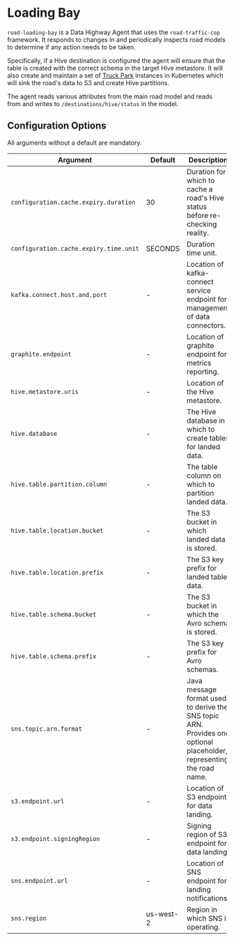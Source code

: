 # Loading Bay

`road-loading-bay` is a Data Highway Agent that uses the `road-traffic-cop` framework. It responds to changes in and
periodically inspects road models to determine if any action needs to be taken.

Specifically, if a Hive destination is configured the agent will ensure that the table is created with the correct
schema in the target Hive metastore. It will also create and maintain a set of [Truck Park](../truck-park) instances
in Kubernetes which will sink the road's data to S3 and create Hive partitions.

The agent reads various attributes from the main road model and reads from and writes to `/destinations/hive/status` in
the model.

## Configuration Options

All arguments without a default are mandatory.

| Argument                               | Default   | Description
|---                                     |---        |---
| `configuration.cache.expiry.duration`  | 30        | Duration for which to cache a road's Hive status before re-checking reality.
| `configuration.cache.expiry.time.unit` | SECONDS   | Duration time unit.
| `kafka.connect.host.and.port`          | -         | Location of kafka-connect service endpoint for management of data connectors.
| `graphite.endpoint`                    | -         | Location of graphite endpoint for metrics reporting.
| `hive.metastore.uris`                  | -         | Location of the Hive metastore.
| `hive.database`                        | -         | The Hive database in which to create tables for landed data.
| `hive.table.partition.column`          | -         | The table column on which to partition landed data.
| `hive.table.location.bucket`           | -         | The S3 bucket in which landed data is stored.
| `hive.table.location.prefix`           | -         | The S3 key prefix for landed table data.
| `hive.table.schema.bucket`             | -         | The S3 bucket in which the Avro schema is stored.
| `hive.table.schema.prefix`             | -         | The S3 key prefix for Avro schemas.
| `sns.topic.arn.format`                 | -         | Java message format used to derive the SNS topic ARN. Provides one optional placeholder, representing the road name.
| `s3.endpoint.url`                      | -         | Location of S3 endpoint for data landing.
| `s3.endpoint.signingRegion`            | -         | Signing region of S3 endpoint for data landing.
| `sns.endpoint.url`                     | -         | Location of SNS endpoint for landing notifications.
| `sns.region`                           | us-west-2 | Region in which SNS is operating.
